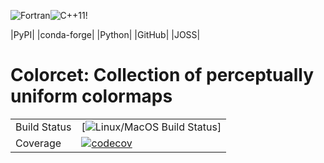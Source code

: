 ![Fortran](https://img.shields.io/badge/fortran-2003-blue)![C++11](https://img.shields.io/badge/C%2B%2B-11-blue)!

|PyPI| |conda-forge| |Python| |GitHub| |JOSS|

# Colorcet: Collection of perceptually uniform colormaps

|    |    |
| --- | --- |
| Build Status | [![Linux/MacOS Build Status](https://github.com/Yalunin1/Quantum-algorithms/)]|
| Coverage | [![codecov](https://codecov.io/gh/holoviz/colorcet/branch/main/graph/badge.svg)](https://codecov.io/gh/holoviz/colorcet) ||
